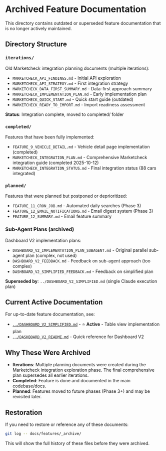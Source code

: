 # Archived Feature Documentation

This directory contains outdated or superseded feature documentation that is no longer actively maintained.

## Directory Structure

### `iterations/`
Old Marketcheck integration planning documents (multiple iterations):
- `MARKETCHECK_API_FINDINGS.md` - Initial API exploration
- `MARKETCHECK_API_STRATEGY.md` - First integration strategy
- `MARKETCHECK_DATA_FIRST_SUMMARY.md` - Data-first approach summary
- `MARKETCHECK_IMPLEMENTATION_PLAN.md` - Early implementation plan
- `MARKETCHECK_QUICK_START.md` - Quick start guide (outdated)
- `MARKETCHECK_READY_TO_IMPORT.md` - Import readiness assessment

**Status**: Integration complete, moved to completed/ folder

### `completed/`
Features that have been fully implemented:
- `FEATURE_9_VEHICLE_DETAIL.md` - Vehicle detail page implementation (completed)
- `MARKETCHECK_INTEGRATION_PLAN.md` - Comprehensive Marketcheck integration guide (completed 2025-10-12)
- `MARKETCHECK_INTEGRATION_STATUS.md` - Final integration status (88 cars integrated)

### `planned/`
Features that were planned but postponed or deprioritized:
- `FEATURE_11_CRON_JOB.md` - Automated daily searches (Phase 3)
- `FEATURE_12_EMAIL_NOTIFICATIONS.md` - Email digest system (Phase 3)
- `FEATURE_12_SUMMARY.md` - Email feature summary

### Sub-Agent Plans (archived)
Dashboard V2 implementation plans:
- `DASHBOARD_V2_IMPLEMENTATION_PLAN_SUBAGENT.md` - Original parallel sub-agent plan (complex, not used)
- `DASHBOARD_V2_FEEDBACK.md` - Feedback on sub-agent approach (too complex)
- `DASHBOARD_V2_SIMPLIFIED_FEEDBACK.md` - Feedback on simplified plan

**Superseded by**: `../DASHBOARD_V2_SIMPLIFIED.md` (single Claude execution plan)

## Current Active Documentation

For up-to-date feature documentation, see:
- [`../DASHBOARD_V2_SIMPLIFIED.md`](../DASHBOARD_V2_SIMPLIFIED.md) - ⭐ **Active** - Table view implementation plan
- [`../DASHBOARD_V2_README.md`](../DASHBOARD_V2_README.md) - Quick reference for Dashboard V2

## Why These Were Archived

- **Iterations**: Multiple planning documents were created during the Marketcheck integration exploration phase. The final comprehensive plan supersedes all earlier iterations.
- **Completed**: Feature is done and documented in the main codebase/docs.
- **Planned**: Features moved to future phases (Phase 3+) and may be revisited later.

## Restoration

If you need to restore or reference any of these documents:
```bash
git log -- docs/features/_archive/
```

This will show the full history of these files before they were archived.
